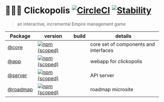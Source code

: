 # 🗽🗼🏰 Clickopolis [![CircleCI](https://img.shields.io/circleci/project/github/Clickopolis/clickopolis.svg?style=flat-square)]() [![Stability](https://img.shields.io/badge/stability-experimental-orange.svg?style=flat-square)]()
> an interactive, incremental Empire management game


|  Package     |   version   |  build  | details |
|-------|-----|----|-----|
| [@core](https://github.com/Clickopolis/clickopolis/tree/master/packages/core)   |  [![npm (scoped)](https://img.shields.io/npm/v/@clickopolis/core.svg?style=flat-square)]()    |        | core set of components and interfaces |
| [@app](https://github.com/Clickopolis/clickopolis/tree/master/packages/app)    |   [![npm (scoped)](https://img.shields.io/npm/v/@clickopolis/app.svg?style=flat-square)]()   |           | webapp for clickopolis |
| [@server](https://github.com/Clickopolis/clickopolis/tree/master/packages/server) | [![npm (scoped)](https://img.shields.io/npm/v/@clickopolis/server.svg?style=flat-square)]()    |        | API server |
| [@roadmap](https://github.com/Clickopolis/clickopolis/tree/master/packages/roadmap) | [![npm (scoped)](https://img.shields.io/npm/v/@clickopolis/roadmap.svg?style=flat-square)]()    |        | roadmap microsite |

